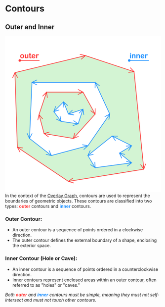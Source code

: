 # Contours
## Outer and Inner
![Example](contour.svg)
In the context of the [Overlay Graph](../overlay_graph/overlay_graph.md), contours are used to represent the boundaries of geometric objects. These contours are classified into two types: <span style="color:#ff3333ff;">**outer**</span> contours and <span style="color:#1a8effff;">**inner**</span> contours.

### Outer Contour:

 - An outer contour is a sequence of points ordered in a clockwise direction.
 - The outer contour defines the external boundary of a shape, enclosing the exterior space.

### Inner Contour (Hole or Cave):
 - An inner contour is a sequence of points ordered in a counterclockwise direction.
 - Inner contours represent enclosed areas within an outer contour, often referred to as "holes" or "caves."

_Both <span style="color:#ff3333ff;">**outer**</span> and <span style="color:#1a8effff;">**inner**</span> contours must be simple, meaning they must not self-intersect and must not touch other contours._

